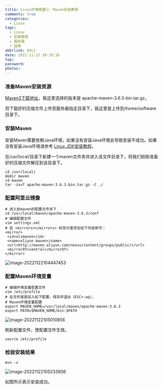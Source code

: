 ```yaml
---
title: Linux环境搭建三：Maven安装教程
comments: true
categories:
  - Linux
tags:
  - Linux
  - 安装教程
  - 服务器
  - 运维
abbrlink: 89c2
date: 2022-11-22 10:19:18
top:
password:
photos:
---
```


### 准备Maven安装资源

[Maven3下载地址](https://archive.apache.org/dist/maven/maven-3/)，我这里选择的版本是 apache-maven-3.6.3-bin.tar.gz。

将下载好的压缩文件上传至服务器指定目录下，我这里是上传到/home/software目录下。

<!-- more-->

### 安装Maven

安装Maven需要依赖Java环境，如果没有安装Java环境会导致安装不成功。如果没有安装Java环境请参考 [Linux JDK安装教程](https://blog.flowerunbeaten.top/post/47ad.html)。

在/usr/local/目录下新建一个maven文件夹并进入该文件目录下，将我们刚刚准备好的压缩文件解压到该目录下。

```
cd /usr/local/
mkdir maven
cd maven
tar -zxvf apache-maven-3.6.3-bin.tar.gz -C ./
```

### 配置阿里云镜像

```
# 进入到maven的配置文件夹下
cd /usr/local/maven/apache-maven-3.6.3/conf
# 编辑配置文件
vim settings.xml
# 在 <mirrors></mirrors> 标签对⾥添加如下内容即可：
<mirror>
 <id>alimaven</id>
 <name>aliyun maven</name>
 <url>http://maven.aliyun.com/nexus/content/groups/public/</url>
 <mirrorOf>central</mirrorOf>
</mirror>
```

![image-20221122104447453](https://flowerunbeaten-blog-images.oss-cn-chengdu.aliyuncs.com/images/202211221044636.png)

### 配置Maven环境变量

```
# 编辑环境变量配置文件
vim /etc/profile
# 在文件尾部加入如下配置，保存并退出（ESC+:wq）。
# Maven环境变量配置
export MAVEN_HOME=/usr/local/maven/apache-maven-3.6.3
export PATH=$MAVEN_HOME/bin:$PATH
```

![image-20221122105010856](https://flowerunbeaten-blog-images.oss-cn-chengdu.aliyuncs.com/images/202211221050947.png)

刷新配置文件，使配置文件生效。

```
source /etc/profile
```

### 检验安装结果

```
mvn -v
```

![image-20221122105233906](https://flowerunbeaten-blog-images.oss-cn-chengdu.aliyuncs.com/images/202211221052956.png)

如图所示表示安装成功。